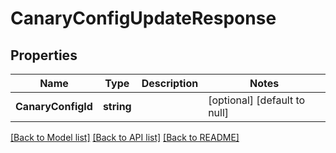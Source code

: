 # CanaryConfigUpdateResponse

## Properties
Name | Type | Description | Notes
------------ | ------------- | ------------- | -------------
**CanaryConfigId** | **string** |  | [optional] [default to null]

[[Back to Model list]](../README.md#documentation-for-models) [[Back to API list]](../README.md#documentation-for-api-endpoints) [[Back to README]](../README.md)


